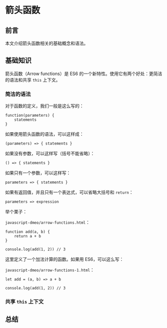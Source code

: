 # 箭头函数

## 前言

本文介绍箭头函数相关的基础概念和语法。

## 基础知识

箭头函数（Arrow functions）是 ES6 的一个新特性。使用它有两个好处：更简洁的语法和共享 `this` 上下文。

### 简洁的语法

对于函数的定义，我们一般是这么写的：

```
function(parameters) {
	statements
}
```

如果使用箭头函数的语法，可以这样成：

```
(parameters) => { statements }
```

如果没有参数，可以这样写（括号不能省略）：

```
() => { statements }
```

如果只有一个参数，可以这样写：

```
parameters => { statements }
```

如果有返回值，并且只有一个表达式，可以省略大括号和 `return`：

```
parameters => expression
```

举个栗子：

`javascript-dmeo/arrow-functions.html`：

```
function add(a, b) {
    return a + b
}

console.log(add(1, 2)) // 3
```

这里定义了一个加法计算的函数。如果用 ES6，可以这么写：

`javascript-dmeo/arrow-functions-1.html`：

```
let add = (a, b) => a + b

console.log(add(1, 2)) // 3
```

### 共享 `this` 上下文

## 总结